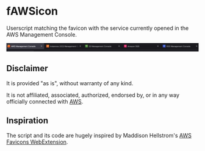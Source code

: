 # fAWSicon

Userscript matching the favicon with the service currently opened in the AWS Management Console.

![Tabs Example](./assets/tabs.png)

## Disclaimer

It is provided "as is", without warranty of any kind.

It is not affiliated, associated, authorized, endorsed by, or in any way officially connected with [AWS](https://aws.amazon.com/).

## Inspiration

The script and its code are hugely inspired by Maddison Hellstrom's [AWS Favicons WebExtension](https://github.com/b0o/aws-favicons-webextension).

